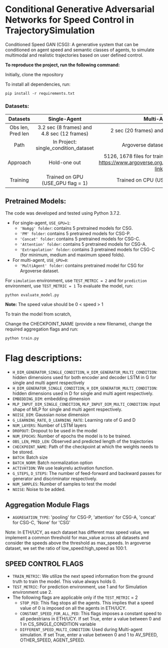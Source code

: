 # **Conditional Generative Adversarial Networks for Speed Control in TrajectorySimulation**

Conditioned Speed GAN (CSG): A generative system that can be conditioned on agent speed and semantic classes of agents, to simulate multimodal and realistic trajectories based on user defined control. 

**To reproduce the project, run the following command:**

Initially, clone the repository

To install all dependencies, run:
````
pip install -r requirements.txt
````

### Datasets:
| Datasets |      Single-Agent      |      Multi-Agent      |
|:-------------:|:-------------:|:-------------:|
| Obs len, Pred len |  3.2 sec (8 frames) and 4.8 sec (12 frames) | 2 sec (20 frames) and 3 sec (30 frames) |
| Path |    In Project: single_condition_dataset  |  Argoverse dataset version v1.1 |
| Approach | Hold-one out |    5126, 1678 files for train and test respectively https://www.argoverse.org/data.html#forecasting-link |
| Training | Trained on GPU (USE_GPU flag = 1) |    Trained on CPU (USE_GPU flag = 0) |


## Pretrained Models:
The code was developed and tested using Python 3.7.2.
- For single-agent, `USE_GPU=1`:
    - `'NoAgg' folder`: contains 5 pretrained models for CSG.
    - `'PM' folder`: contains 5 pretrained models for CSG-P.
    - `'Concat' folder`: contains 5 pretrained models for CSG-C.
    - `'Attention' folder`: contains 5 pretrained models for CSG-A.
    - `'Extrapolation' folder`: contains 3 pretrained models for CSG-C (for minimum, medium and maximum speed folds).
- For multi-agent, `USE_GPU=0`:
    - `'MultiAgent' folder`: contains pretrained model for CSG for Argoverse dataset.
    

For `simulation` environment, use `TEST_METRIC = 2` and for `prediction` environment, use `TEST_METRIC = 1` To evaluate the model, run:
````
python evaluate_model.py
````

**Note:** The speed value should be 0 < speed > 1

To train the model from scratch, 

Change the CHECKPOINT_NAME (provide a new filename), change the required aggregation flags and run:
````
python train.py
````

# Flag descriptions:

- `H_DIM_GENERATOR_SINGLE_CONDITION`, `H_DIM_GENERATOR_MULTI_CONDITION`: hidden dimensions used for both encoder and decoder LSTM in G for single and multi agent respectively
- `H_DIM_GENERATOR_SINGLE_CONDITION`, `H_DIM_GENERATOR_MULTI_CONDITION`: hidden dimensions used in D for single and multi agent respectively.
- `EMBEDDING_DIM`: embedding dimension
- `MLP_INPUT_DIM_SINGLE_CONDITION`, `MLP_INPUT_DIM_MULTI_CONDITION`: input shape of MLP for single and multi agent respectively.
- `NOISE_DIM`: Gaussian noise dimension
- `G_LEARNING_RATE`, `D_LEARNING_RATE`: Learning rate of G and D
- `NUM_LAYERS`: Number of LSTM layers
- `DROPOUT`: Dropout to be used in the model
- `NUM_EPOCHS`: Number of epochs the model is to be trained. 
- `OBS_LEN`, `PRED_LEN`: Observed and predicted length of the trajectories
- `CHECKPOINT_NAME`: Path of the checkpoint at which the weights needs to be stored.
- `BATCH`: Batch size
- `BATCH_NORM`: Batch normalization option
- `ACTIVATION`: We use leakyrelu activation function.
- `G_STEPS`, `D_STEPS`: The number of feed-forward and backward passes for generator and discriminator respectively.
- `NUM_SAMPLES`: Number of samples to test the model
- `NOISE`: Noise to be added.

## Aggregation Module Flags
- `AGGREGATION_TYPE`: 'pooling' for CSG-P, 'attention' for CSG-A, 'concat' for CSG-C, 'None' for 'CSG'

Note: In ETH/UCY, as each dataset has different max speed value, we implement a common threshold for max_value across all datasets and consider the speeds above the threshold as max_speeds.
In argoverse dataset, we set the ratio of low_speed:high_speed as 100:1.


## SPEED CONTROL FLAGS
- `TRAIN_METRIC`: We utilize the next speed information from the ground truth to train the model. This value always holds 0. 
- `TEST_METRIC`: For prediction environment, use 1 and for Simulation environment use 2.  
- The following flags are applicable only if the `TEST_METRIC` = 2
    - `STOP_PED`: This flag stops all the agents. This implies that a speed value of 0 is imposed on all the agents in ETH/UCY.
    - `CONSTANT_SPEED_FOR_ALL_PED`: This flags imposes a constant speed to all pedestrians in ETH/UCY. If set True, enter a value between 0 and 1 in CS_SINGLE_CONDITION variable
    - `DIFFERENT_SPEED_MULTI_CONDITION`:  Used during Multi-agent simulation. If set True, enter a value between 0 and 1 to AV_SPEED, OTHER_SPEED, AGENT_SPEED.